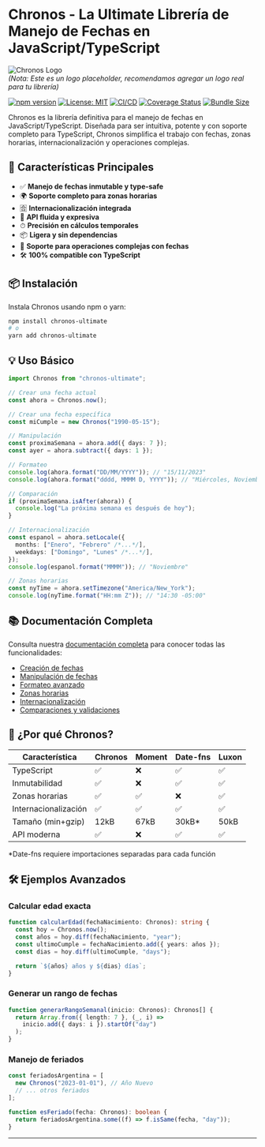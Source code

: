 # Chronos - La Ultimate Librería de Manejo de Fechas en JavaScript/TypeScript

![Chronos Logo](https://via.placeholder.com/150/7289DA/FFFFFF?text=⏳)  
_(Nota: Este es un logo placeholder, recomendamos agregar un logo real para tu librería)_

[![npm version](https://badge.fury.io/js/chronos-ultimate.svg)](https://www.npmjs.com/package/chronos-ultimate)
[![License: MIT](https://img.shields.io/badge/License-MIT-blue.svg)](https://opensource.org/licenses/MIT)
[![CI/CD](https://github.com/tu-usuario/chronos/actions/workflows/main.yml/badge.svg)](https://github.com/tu-usuario/chronos/actions)
[![Coverage Status](https://coveralls.io/repos/github/tu-usuario/chronos/badge.svg?branch=main)](https://coveralls.io/github/tu-usuario/chronos?branch=main)
[![Bundle Size](https://img.shields.io/bundlephobia/minzip/chronos-ultimate)](https://bundlephobia.com/package/chronos-ultimate)

Chronos es la librería definitiva para el manejo de fechas en JavaScript/TypeScript. Diseñada para ser intuitiva, potente y con soporte completo para TypeScript, Chronos simplifica el trabajo con fechas, zonas horarias, internacionalización y operaciones complejas.

## 🚀 Características Principales

- ✅ **Manejo de fechas inmutable y type-safe**
- 🌍 **Soporte completo para zonas horarias**
- 🈴 **Internacionalización integrada**
- 🧩 **API fluida y expresiva**
- ⏱ **Precisión en cálculos temporales**
- 📦 **Ligera y sin dependencias**
- 📅 **Soporte para operaciones complejas con fechas**
- 🛠 **100% compatible con TypeScript**

## 📦 Instalación

Instala Chronos usando npm o yarn:

```bash
npm install chronos-ultimate
# o
yarn add chronos-ultimate
```

## 💡 Uso Básico

```typescript
import Chronos from "chronos-ultimate";

// Crear una fecha actual
const ahora = Chronos.now();

// Crear una fecha específica
const miCumple = new Chronos("1990-05-15");

// Manipulación
const proximaSemana = ahora.add({ days: 7 });
const ayer = ahora.subtract({ days: 1 });

// Formateo
console.log(ahora.format("DD/MM/YYYY")); // "15/11/2023"
console.log(ahora.format("dddd, MMMM D, YYYY")); // "Miércoles, Noviembre 15, 2023"

// Comparación
if (proximaSemana.isAfter(ahora)) {
  console.log("La próxima semana es después de hoy");
}

// Internacionalización
const espanol = ahora.setLocale({
  months: ["Enero", "Febrero" /*...*/],
  weekdays: ["Domingo", "Lunes" /*...*/],
});
console.log(espanol.format("MMMM")); // "Noviembre"

// Zonas horarias
const nyTime = ahora.setTimezone("America/New_York");
console.log(nyTime.format("HH:mm Z")); // "14:30 -05:00"
```

## 📚 Documentación Completa

Consulta nuestra [documentación completa](https://github.com/tu-usuario/chronos/wiki) para conocer todas las funcionalidades:

- [Creación de fechas](https://github.com/tu-usuario/chronos/wiki/Creación-de-fechas)
- [Manipulación de fechas](https://github.com/tu-usuario/chronos/wiki/Manipulación-de-fechas)
- [Formateo avanzado](https://github.com/tu-usuario/chronos/wiki/Formateo)
- [Zonas horarias](https://github.com/tu-usuario/chronos/wiki/Zonas-Horarias)
- [Internacionalización](https://github.com/tu-usuario/chronos/wiki/Internacionalización)
- [Comparaciones y validaciones](https://github.com/tu-usuario/chronos/wiki/Comparaciones)

## 🤔 ¿Por qué Chronos?

| Característica       | Chronos | Moment | Date-fns | Luxon |
| -------------------- | ------- | ------ | -------- | ----- |
| TypeScript           | ✅      | ❌     | ✅       | ✅    |
| Inmutabilidad        | ✅      | ❌     | ✅       | ✅    |
| Zonas horarias       | ✅      | ✅     | ❌       | ✅    |
| Internacionalización | ✅      | ✅     | ✅       | ✅    |
| Tamaño (min+gzip)    | 12kB    | 67kB   | 30kB\*   | 50kB  |
| API moderna          | ✅      | ❌     | ✅       | ✅    |

\*Date-fns requiere importaciones separadas para cada función

## 🛠 Ejemplos Avanzados

### Calcular edad exacta

```typescript
function calcularEdad(fechaNacimiento: Chronos): string {
  const hoy = Chronos.now();
  const años = hoy.diff(fechaNacimiento, "year");
  const ultimoCumple = fechaNacimiento.add({ years: años });
  const dias = hoy.diff(ultimoCumple, "days");

  return `${años} años y ${dias} días`;
}
```

### Generar un rango de fechas

```typescript
function generarRangoSemanal(inicio: Chronos): Chronos[] {
  return Array.from({ length: 7 }, (_, i) =>
    inicio.add({ days: i }).startOf("day")
  );
}
```

### Manejo de feriados

```typescript
const feriadosArgentina = [
  new Chronos("2023-01-01"), // Año Nuevo
  // ... otros feriados
];

function esFeriado(fecha: Chronos): boolean {
  return feriadosArgentina.some((f) => f.isSame(fecha, "day"));
}
```

---
